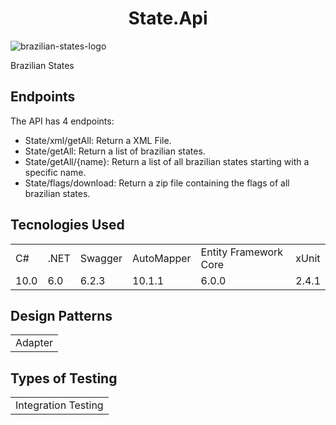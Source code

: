  <h1 align="center">State.Api</h1>

![brazilian-states-logo](https://user-images.githubusercontent.com/25781203/141661896-50fe54e4-106c-4f71-8672-b70acad809e1.jpg)

Brazilian States

## Endpoints
The API has 4 endpoints:

+ State/xml/getAll: Return a XML File.
+ State/getAll: Return a list of brazilian states.
+ State/getAll/{name}: Return a list of all brazilian states starting with a specific name.
+ State/flags/download: Return a zip file containing the flags of all brazilian states.

## Tecnologies Used

<table>
  <tr>
     <td>C#</td>  
     <td>.NET</td>  
     <td>Swagger</td>  
	 <td>AutoMapper</td>  
	 <td>Entity Framework Core</td>  
     <td>xUnit</td>
  </tr>
  <tr>
     <td>10.0</td>  
     <td>6.0</td> 
     <td>6.2.3</td>  
	 <td>10.1.1</td>  
	 <td>6.0.0</td> 
     <td>2.4.1</td>  
  </tr>
</table>

## Design Patterns

<table>
	<tr>
	  <td>Adapter</td>
	</tr>
</table>

## Types of Testing
<table>
	<tr>
	  <td>Integration Testing</td>
	</tr>
</table>

